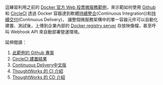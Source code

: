 這練習利用之前的 [Docker 官方 Web 投票微服務範例](https://philipz.github.io/tech/2016/08/08/vote_microservice.html)，來示範如何使用 [Github](https://github.com/) 和 [CircleCI](https://circleci.com/) 
透過 Docker 容器達到軟體[持續整合](https://zh.wikipedia.org/wiki/%E6%8C%81%E7%BA%8C%E6%95%B4%E5%90%88)(Continuous Integration))和[持續交付](https://zh.wikipedia.org/wiki/%E6%8C%81%E7%BA%8C%E4%BA%A4%E4%BB%98)(Continuous Delivery)，
讓整個微服務架構中的單一容器元件可以自動化建置、測試後，上傳到企業內部的 [Docker registry server](https://github.com/docker/distribution/blob/master/docs/deploying.md) 存放映像檔，甚至呼叫 Webhook API 來自動部署營運環境。

延伸閱讀：
1. [此範例的 Github 專案](https://github.com/philipz/circlecitest)
2. [CircleCI 建置結果](https://circleci.com/gh/philipz/circlecitest)
3. [Continuous Delivery中文版](http://www.books.com.tw/products/0010653820)
4. [ThoughtWorks 的 CI 介紹](https://www.thoughtworks.com/continuous-integration )
5. [ThoughtWorks 的 CD 介紹](https://www.thoughtworks.com/continuous-delivery)